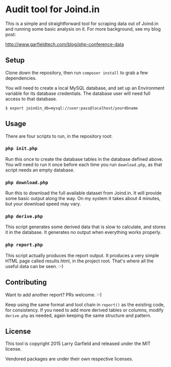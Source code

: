 Audit tool for Joind.in
=======================

This is a simple and straightforward tool for scraping data out of Joind.in 
and running some basic analysis on it.  For more background, see my blog post:

http://www.garfieldtech.com/blog/php-conference-data

## Setup

Clone down the repository, then run `composer install` to grab a few dependencies.

You will need to create a local MySQL database, and set up an Environment variable
for its database credentials. The database user will need full access to that
database.

````
$ export joindin_db=mysql://user:pass@localhost/yourdbname
````

## Usage

There are four scripts to run, in the repository root:

### `php init.php`

Run this once to create the database tables in the database defined above. You
will need to run it once before each time you run `download.php`, as that script
needs an empty database.

### `php download.php`

Run this to download the full available dataset from Joind.in.  It will provide
some basic output along the way.  On my system it takes about 4 minutes, but 
your download speed may vary.

### `php derive.php`

This script generates some derived data that is slow to calculate, and stores
it in the database.  It generates no output when everything works properly.

### `php report.php`

This script actually produces the report output. It produces a very simple HTML
page called results.html, in the project root.  That's where all the useful 
data can be seen. :-)

## Contributing

Want to add another report?  PRs welcome. :-)

Keep using the same format and tool chain in `report()` as the existing code, for
consistency.  If you need to add more derived tables or columns, modify `derive.php`
as needed, again keeping the same structure and pattern.

## License

This tool is copyright 2015 Larry Garfield and released under the MIT license.

Vendored packages are under their own respective licenses.
